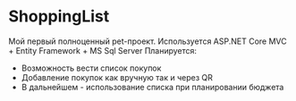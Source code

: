 # ShoppingList
Мой первый полноценный pet-проект. Используется ASP.NET Core MVC + Entity Framework + MS Sql Server 
Планируется:
- Возможность вести список покупок
- Добавление покупок как вручную так и через QR
- В дальнейшем - использование списка при планировании бюджета
